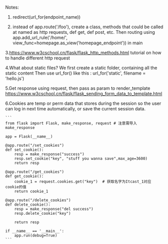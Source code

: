 Notes: 

1. redirect(url_for(endpoint_name))

2. instead of app.route('/foo'), create a class, methods that could be called at named as http requests, def get, def post, etc. Then routing using app.add_url_rule('/home/', view_func=homepage.as_view('homepage_endpoint')) in main

3.https://www.w3cschool.cn/flask/flask_http_methods.html tutorial on how to handle different http request

4.What about static files? 
    We first create a static folder, containing all the static content
    Then use url_for() like this : url_for('static', filename = 'hello.js')

5.Get response using request, then pass as param to render_template
  https://www.w3cschool.cn/flask/flask_sending_form_data_to_template.html

6.Cookies are temp or perm data that stores during the session so the user can log in next time automatically, or save the current session data. 

    ```
    from flask import Flask, make_response, request # 注意需导入 make_response

    app = Flask(__name__)

    @app.route("/set_cookies")
    def set_cookie():
        resp = make_response("success")
        resp.set_cookie("key", "stuff you wanna save",max_age=3600)
        return resp

    @app.route("/get_cookies")
    def get_cookie():
        cookie_1 = request.cookies.get("key")  # 获取名字为Itcast_1对应cookie的值
        return cookie_1

    @app.route("/delete_cookies")
    def delete_cookie():
        resp = make_response("del success")
        resp.delete_cookie("key")

        return resp

    if __name__ == '__main__':
        app.run(debug=True)
    ```